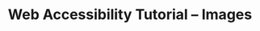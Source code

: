 ---
title: "Web Accessibility Tutorial – Images"
shorttitle: "Tutorial – Images"                             #optional
uri: https://www.w3.org/WAI/tutorials/images/
repository: wai-tutorials                                   #optional
requirements: http://www.w3.org/WAI/EO/changelogs/cl-app-notes #optional
updated: 2015-03-02
current-stage: publication                                  #See RDLC
active: false                # optional
urgency: 4                     # Value 0 to 5 with 1 = low, 5 = high
effort: 1                      # Value 0 to 5 with 1 = low, 5 = high
rm: EricE                      # Resource Manager
contributors:                  # List of Contributors, optional
- Denis
- Howard
roadmap:                       # Next stage -> First Value
  - date: 2016/Q3              # Next stage should be stated
    stage: draft               # Next stage should be stated
  - date: 2016/Q3              # optional
    stage: publication         # optional
  - date: 2017/Q1              # optional
    stage: maintanance         # optional
  - date: 2017/Q2              # optional
    stage: draft               # optional
  - date: 2017/Q3              # optional
    stage: publication         # optional
note: "Minor issue fixed on Github as [PR#340](https://github.com/w3c/wai-tutorials/pull/340)."      # optional
---